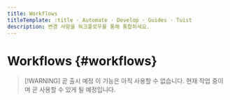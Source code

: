 ```yaml
---
title: Workflows
titleTemplate: :title · Automate · Develop · Guides · Tuist
description: 변경 사항을 워크플로우를 통해 통합하세요.
---
```


# Workflows {#workflows}

> [!WARNING] 곧 출시 예정
> 이 기능은 아직 사용할 수 없습니다. 현재 작업 중이며 곧 사용할 수 있게 될 예정입니다.
